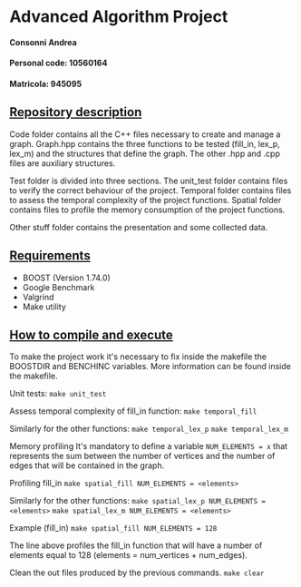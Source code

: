 # Advanced Algorithm Project 
#### Consonni Andrea
#### Personal code: 10560164 
#### Matricola: 945095

## <ins> Repository description </ins>

Code folder contains all the C++ files necessary to create and manage a graph. 
Graph.hpp contains the three functions to be tested (fill_in, lex_p, lex_m) and the structures that define the graph. The other .hpp and .cpp files are auxiliary structures.

Test folder is divided into three sections. The unit_test folder contains files to verify the correct behaviour of the project. Temporal folder contains files to assess the temporal complexity of the project functions. Spatial folder contains files to profile the memory consumption of the project functions.

Other stuff folder contains the presentation and some collected data.

## <ins> Requirements </ins>

* BOOST (Version 1.74.0)
* Google Benchmark
* Valgrind
* Make utility

## <ins> How to compile and execute</ins>

To make the project work it's necessary to fix inside the makefile the BOOSTDIR and BENCHINC variables. More information can be found inside the makefile.

Unit tests:
`make unit_test`

Assess temporal complexity of fill_in function:
`make temporal_fill`

Similarly for the other functions:
`make temporal_lex_p`
`make temporal_lex_m`

Memory profiling
It's mandatory to define a variable `NUM_ELEMENTS = x` that represents the sum between the number of vertices and the number of edges that will be contained in the graph.

Profiling fill_in
`make spatial_fill NUM_ELEMENTS = <elements>`

Similarly for the other functions:
`make spatial_lex_p NUM_ELEMENTS = <elements>`
`make spatial_lex_m NUM_ELEMENTS = <elements>`

Example (fill_in)
`make spatial_fill NUM_ELEMENTS = 128`

The line above profiles the fill_in function that will have a number of elements equal to 128 (elements = num_vertices + num_edges).

Clean the out files produced by the previous commands.
`make clear`




